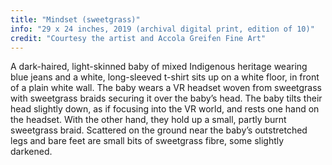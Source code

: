 ```yaml
---
title: "Mindset (sweetgrass)"
info: "29 x 24 inches, 2019 (archival digital print, edition of 10)"
credit: "Courtesy the artist and Accola Greifen Fine Art"
---
```


A dark-haired, light-skinned baby of mixed Indigenous heritage wearing blue jeans and a white, long-sleeved t-shirt sits up on a white floor, in front of a plain white wall. The baby wears a VR headset woven from sweetgrass with sweetgrass braids securing it over the baby’s head. The baby tilts their head slightly down, as if focusing into the VR world, and rests one hand on the headset. With the other hand, they hold up a small, partly burnt sweetgrass braid. Scattered on the ground near the baby’s outstretched legs and bare feet are small bits of sweetgrass fibre, some slightly darkened.